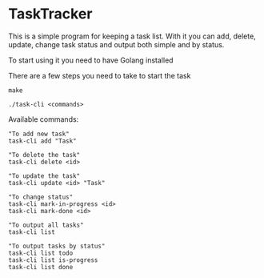 # TaskTracker

This is a simple program for keeping a task list. With it you can add, delete, update, change task status and output both simple and by status.

To start using it you need to have Golang installed 

There are a few steps you need to take to start the task

```
make 

./task-cli <commands>
```

Available commands:

```
"To add new task"
task-cli add "Task"

"To delete the task"
task-cli delete <id>

"To update the task"
task-cli update <id> "Task"

"To change status"
task-cli mark-in-progress <id>
task-cli mark-done <id>

"To output all tasks"
task-cli list

"To output tasks by status"
task-cli list todo
task-cli list is-progress
task-cli list done
```